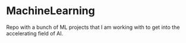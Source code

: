 # MachineLearning
Repo with a bunch of ML projects that I am working with to get into the accelerating field of AI.
